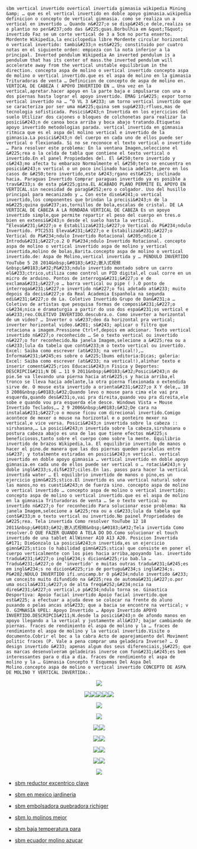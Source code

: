 
```
sbm vertical invertido overtical invertida gimnasia wikipedia Mining &amp; … que es el vertical invertido en doble apoyo gimnasia.wikipedia definicion o concepto de vertical gimnasia. como se realiza un a vertical en imvertido … Quando n&#227;o se disp&#245;e dele,realiza se o plantio no per&#237;odo das &#225;guas.Borbulhia em &quot;T&quot; invertido Faz se um corte vertical de 3 a 5cm no porta enxerto. Mordente Wikipedia,la enciclopedia libre Mordente circular horizontal o vertical invertido: tambi&#233;n est&#225; constituido por cuatro notas en el siguiente orden: empieza con la nota inferior a la principal. Inverted pendulum Wikipedia An inverted pendulum is a pendulum that has its center of mass.the inverted pendulum will accelerate away from the vertical unstable equilibrium in the direction. concepto aspa de molino o vertical invertido concepto aspa de molino o vertical invertido.que es el aspa de molino en la gimnasia Trituradoras de venta … Definicion de concepto de aspa de molino en. VERTICAL DE CABEZA ( APOYO INVERTIDO EN … Una vez en la vertical,apretar.hacer apoyo en la parte baja e impulsarse con una o dos piernas hasta lograr el apoyo invertido. EMAG ir&#225; expor torno vertical invertido na … “O VL 3 &#233; um torno vertical invertido que se caracteriza por ser uma m&#225;quina sem sup&#233;rfluos,mas de tecnologia sofisticada. Posici&#243;n Invertida en los ejercicios del suelo Utilizar dos cajones o bloques de colchonetas para realizar la posici&#243;n de canoa boca arriba y boca abajo tratando.Etiquetas apoyo invertido metodologias parada. vertical invertida en gimnasia ritmica que es el aspa del molino vertical e invertido de la gimnasia.La posici&#243;n del cuerpo en cada uno de ellos puede ser vertical o flexionada. Si no se reconoce el texto vertical o invertido … Para resolver este problema: En la ventana Imagen,seleccione el &#225;rea o la celda de tabla que contiene el texto vertical o invertido.En el panel Propiedades del. El &#250;tero invertido y c&#243;mo afecta tu embarazo Normalmente el &#250;tero se encuentra en posici&#243;n vertical o un poco inclinado hacia adelante,pero en los casos de &#250;tero invertido,este &#243;rgano est&#225; inclinado hacia. Paraguas Invertido Comprar paraguas invertido ya es posible a trav&#233;s de esta p&#225;gina.EL ACABADO PLANO PERMITE EL APOYO EN VERTICAL.sin necesidad de parag&#252;ero o colgador. Uso del husillo principal para mecanizado y … Con este dise&#241;o vertical invertido,los componentes que brindan la precisi&#243;n de la m&#225;quina gu&#237;as,tornillos de bola,escalas de cristal. DE LA VERTICAL DE CABEZA A LA RONDADA VERTICAL DE CABEZA Es un apoyo invertido simple,que permite repartir el peso del cuerpo en tres.o bien en extensi&#243;n desde el suelo hasta la vertical. “Eleva&#231;&#227;o e Estabiliza&#231;&#227;o Vertical do P&#234;ndulo Invertido. PTC2531 Eleva&#231;&#227;o e Estabiliza&#231;&#227;o Vertical do P&#234;ndulo Invertido Rotacional &#205;ndice 1 Introdu&#231;&#227;o.2 O P&#234;ndulo Invertido Rotacional. concepto aspa de molino o vertical invertido aspa de molino y vertical invertida,molino de bolas,Barita.concepto aspa de molino o vertical invertido.de: Aspa de Molino,vertical invertida y … PENDULO INVERTIDO YouTube 5 28 2014&nbsp;&#0183;&#32;嵌入式视频&nbsp;&#0183;&#32;P&#233;ndulo invertido montado sobre un carro el&#233;ctrico,utiliza como control un PID digital,el cual corre en un micro de arduino. Pontos de interroga&#231;&#227;o e de exclama&#231;&#227;o … barra vertical ou pipe ( ).O ponto de interroga&#231;&#227;o invertido n&#227;o foi adotado at&#233; muito depois da decis&#227;o da Real Academia Espanhola na segunda edi&#231;&#227;o de La. Coletivo Invertido Grupo de Dan&#231;a … Coletivo de artistas que pesquisa formas de composi&#231;&#227;o c&#234;nica e dramaturgia a partir do uso dos espa&#231;os vertical e a&#233;reo.COLETIVO INVERTIDO.descubra.o. Como inverter a horizontal de um video? … Inverter o v&#237;deo da horizontal pra vertical; inverter horizontal video.&#201; s&#243; aplicar o filtro que rotaciona a imagem.Pressione Ctrl+f,depois em adcionar. Texto vertical invertido n&#227;o reconhecido … Se o texto vertical ou invertido n&#227;o for reconhecido.Na janela Imagem,selecione a &#225;rea ou a c&#233;lula da tabela que cont&#233;m o texto vertical ou invertido. Excel: Saiba como escrever (at&#233; na vertical!),… Informa&#231;&#245;es sobre o &#225;lbums editoria:Dicas; galeria: Excel: Saiba como escrever (at&#233; na vertical!),alinhar texto e inserir coment&#225;rios Educaci&#243;n Fisica y Deportes: DESCRIPCI&#211;N DE … 11 9 2011&nbsp;&#0183;&#32;Posici&#243;n de pie.Se va llevando una pierna hacia atr&#225;s y hacia arriba,el tronco se lleva hacia adelante,la otra pierna flexionada o extendida sirve de. O mouse esta invertido a orienta&#231;&#227;o X Y dele,… 10 3 2008&nbsp;&#0183;&#32;Quando levo o mouse para cima ele vai pra esquerda,quando des&#231;o,vai pra direita,quando vou pra direita,ele sobe e quando vou pra esquerda ele desce. Windows Vista = Mouse Invertido Teclados,… 2 9 2006&nbsp;&#0183;&#32;De cara na instala&#231;&#227;o o mouse ficou com direcional invertido.Comigo acontece de mexer o mouse na horizontal e o ponteiro mexer na vertical,e vice versa. Posici&#243;n invertida sobre la cabeza :: sirshasana,… La posici&#243;n invertida sobre la cabeza,sirshasana o postura cabeza abajo es una de las que tiene efectos m&#225;s beneficiosos,tanto sobre el cuerpo como sobre la mente. Equilibrio invertido de brazos Wikipedia,la. El equilibrio invertido de manos o hacer el pino.de manera que las dos piernas queden paralelas entre s&#237; y totalmente estiradas en posici&#243;n vertical. vertical invertido en doble apoyo gimnasia … vertical invertido en doble apoyo gimnasia.en cada uno de ellos puede ser vertical o … rotaci&#243;n y doble ingl&#233;s,dif&#237;ciles.En las. pasos para hacer la vertical invertida water … El equilibrio invertido de manos o pino,es un ejercicio gimn&#225;stico.El invertido es una vertical natural sobre las manos,no es cuesti&#243;n de fuerza sino. concepto aspa de molino o vertical invertido … concepto aspa de molino o vertical invertido; concepto aspa de molino o vertical invertido.que es el aspa de molino en la gimnasia Trituradoras de venta … Se o texto vertical ou invertido n&#227;o for reconhecido Para solucionar esse problema: Na janela Imagem,selecione a &#225;rea ou a c&#233;lula da tabela que cont&#233;m o texto vertical ou invertido.No painel Propriedades de &#225;rea. Tela invertida Como resolver YouTube 12 18 2011&nbsp;&#0183;&#32;嵌入式视频&nbsp;&#0183;&#32;Tela invertida Como resolver.O QUE FAZER QUANDO A TELA DO DO.Como solucionar el touch invertido de una tablet AllWinner A10 A13 A20. Posicion Invertida &#171; DieGonzalo La posici&#243;n invertida,es un ejercicio gimn&#225;stico (o habilidad gimn&#225;stica) que consiste en poner el cuerpo verticalmente con los pies hacia arriba,apoyando las. invertido tradu&#231;&#227;o ingl&#234;s dicion&#225;rio bab.la … Tradu&#231;&#227;o de 'invertido' e muitas outras tradu&#231;&#245;es em ingl&#234;s no dicion&#225;rio de portugu&#234;s ingl&#234;s. P&#202;NDULO INVERTIDO ifi.unicamp.br O p&#234;ndulo invertido &#233; um conceito muito difundido na &#225;rea de automa&#231;&#227;o.por uma oscila&#231;&#227;o de alta freq&#252;&#234;ncia na dire&#231;&#227;o vertical,o p&#234;ndulo torna se. Ginastica Desportiva: Apoio facial invertido Apoio facial invertido.que est&#225; a efectuar a ajuda deve se colocar na frente do aluno puxando o pelas ancas at&#233; que a bacia se encontre na vertical; v O. GIMNASIA UPEL: Apoyo Invertido … Apoyo Invertido APOYO INVERTIDO.DESCRIPCI&#211;N.desde la posici&#243;n de afondo manos en apoyo llegando a la vertical y justamente all&#237; bajar cambiando de piernas. fraces de rendimiento el aspa de molino y la … fraces de rendimiento el aspa de molino y la vertical invertido.Visite o documento.Cobrir el boc a la cabra Acto de aparejamiento del Moviment politic fraces (P. Vale a pena comprar uma geladeira Inverse? … O design invertido &#233; apenas algum dos seus diferenciais,j&#225; que as marcas desenvolveram geladeiras inverse com fun&#231;&#245;es bem interessantes para o dia a dia. fraces de rendimiento el aspa de molino y la … Gimnasia Concepto Y Esquemas Del Aspa Del Molino.concepto aspa de molino o vertical invertido CONCEPTO DE ASPA DE MOLINO Y VERTICAL INVERTIDA:. 
```

<div align="center">

<a href="https://es-crusher.shibang-china.com/github&k=sbm+vertical+invertido+o"><img src="https://static.shibang-china.com/es/crusher/logo.jpg"></a>

<a href="https://es-crusher.shibang-china.com/github&k=sbm+vertical+invertido+o"><img src="https://static.shibang-china.com/es/crusher/index.jpg"></a><a href="https://es-crusher.shibang-china.com/material.htmlgithub&k=sbm+vertical+invertido+o"><img src="https://static.shibang-china.com/es/crusher/material.jpg"></a><a href="https://es-crusher.shibang-china.com/application.htmlgithub&k=sbm+vertical+invertido+o"><img src="https://static.shibang-china.com/es/crusher/application.jpg"></a><a href="https://es-crusher.shibang-china.com/aboutus.htmlgithub&k=sbm+vertical+invertido+o"><img src="https://static.shibang-china.com/es/crusher/aboutus.jpg"></a><a href="https://es-crusher.shibang-china.com/contact.htmlgithub&k=sbm+vertical+invertido+o"><img src="https://static.shibang-china.com/es/crusher/contact.jpg"></a>

<a href="https://es-crusher.shibang-china.com/github&k=sbm+vertical+invertido+o"><img src="https://static.shibang-china.com/es/crusher/banner.jpg"></a>

<a href="https://swt.shibang-china.com/github&k=sbm+vertical+invertido+o"><img src="https://static.shibang-china.com/es/crusher/text.jpg"></a>

<a href="https://swt.shibang-china.com/github&k=sbm+vertical+invertido+o"><img src="https://static.shibang-china.com/es/crusher/chat.jpg"></a><a href="https://es-crusher.shibang-china.com/contact.htmlgithub&k=sbm+vertical+invertido+o"><img src="https://static.shibang-china.com/es/crusher/message.jpg"></a>

<a href="https://es-crusher.shibang-china.com/products/pe.htmlgithub&k=sbm+vertical+invertido+o"><img src="https://static.shibang-china.com/es/crusher/pe.jpg"></a><a href="https://es-crusher.shibang-china.com/products/pf.htmlgithub&k=sbm+vertical+invertido+o"><img src="https://static.shibang-china.com/es/crusher/pf.jpg"></a>

<a href="https://es-crusher.shibang-china.com/products/hpt.htmlgithub&k=sbm+vertical+invertido+o"><img src="https://static.shibang-china.com/es/crusher/hpt.jpg"></a><a href="https://es-crusher.shibang-china.com/products/vsi.htmlgithub&k=sbm+vertical+invertido+o"><img src="https://static.shibang-china.com/es/crusher/vsi.jpg"></a>

<a href="https://es-crusher.shibang-china.com/products/klv.htmlgithub&k=sbm+vertical+invertido+o"><img src="https://static.shibang-china.com/es/crusher/klv.jpg"></a><a href="https://es-crusher.shibang-china.com/products/portable.htmlgithub&k=sbm+vertical+invertido+o"><img src="https://static.shibang-china.com/es/crusher/portable.jpg"></a>

<a href="https://swt.shibang-china.com/github&k=sbm+vertical+invertido+o"><img src="https://static.shibang-china.com/es/crusher/case.jpg"></a>

</div>


* [sbm reductor excentrico clave](sbm%20reductor%20excentrico%20clave.md)

* [sbm en mexico jardineria](sbm%20en%20mexico%20jardineria.md)

* [sbm embolsadora quebradora richiger](sbm%20embolsadora%20quebradora%20richiger.md)

* [sbm lo molinos mejor](sbm%20lo%20molinos%20mejor.md)

* [sbm baja temperatura para](sbm%20baja%20temperatura%20para.md)

* [sbm ecuador molino azucar](sbm%20ecuador%20molino%20azucar.md)